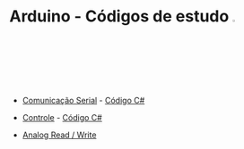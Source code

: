 # Arduino - Códigos de estudo <img src="http://www.freeiconspng.com/uploads/arduino-icon-2.png" width="3%" >

* [Comunicação Serial](https://github.com/CristianoRC/Arduino/blob/master/Comunica%C3%A7%C3%A3o%20Serial/Serial.ino) - [Código C# ](https://gist.github.com/CristianoRC/70fe9d059898171e9c1c0e11d7e656a7)

* [Controle](https://github.com/CristianoRC/Arduino/blob/master/Controle/Controle.ino) - [Código C# ](https://gist.github.com/CristianoRC/f76954e79354826d4ecb47907a70831b)

* [Analog Read / Write](https://github.com/CristianoRC/Arduino/blob/master/Analog/Analog.ino)
